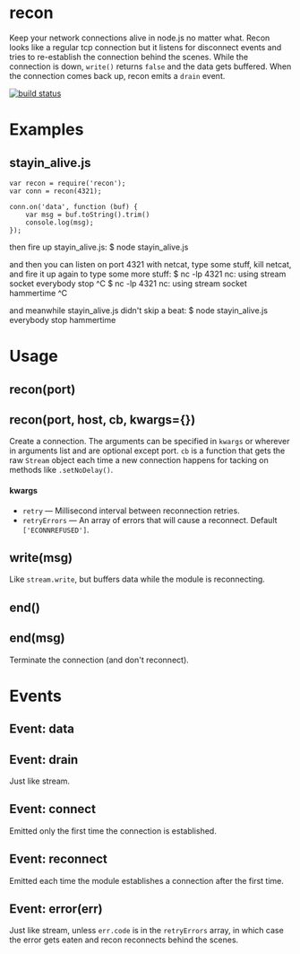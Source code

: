 recon
=====

Keep your network connections alive in node.js no matter what.
Recon looks like a regular tcp connection but it listens for disconnect events
and tries to re-establish the connection behind the scenes. While the connection
is down, `write()` returns `false` and the data gets buffered. When the
connection comes back up, recon emits a `drain` event.

[![build status](https://secure.travis-ci.org/substack/node-recon.png)](http://travis-ci.org/substack/node-recon)

Examples
========

stayin_alive.js
---------------
    var recon = require('recon');
    var conn = recon(4321);
    
    conn.on('data', function (buf) {
        var msg = buf.toString().trim()
        console.log(msg);
    });

then fire up stayin_alive.js:
    $ node stayin_alive.js

and then you can listen on port 4321 with netcat, type some stuff, kill netcat,
and fire it up again to type some more stuff:
    $ nc -lp 4321
    nc: using stream socket
    everybody stop
    ^C
    $ nc -lp 4321
    nc: using stream socket
    hammertime
    ^C

and meanwhile stayin_alive.js didn't skip a beat:
    $ node stayin_alive.js 
    everybody stop
    hammertime

Usage
=====

recon(port)
-----------
recon(port, host, cb, kwargs={})
--------------------------------

Create a connection. The arguments can be specified in `kwargs` or wherever in
arguments list and are optional except port. `cb` is a function that gets the
raw `Stream` object each time a new connection happens for tacking on methods
like `.setNoDelay()`.

#### kwargs

* `retry` &mdash; Millisecond interval between reconnection retries.
* `retryErrors` &mdash; An array of errors that will cause a reconnect. Default `['ECONNREFUSED']`.

write(msg)
----------

Like `stream.write`, but buffers data while the module is reconnecting.

end()
-----
end(msg)
--------

Terminate the connection (and don't reconnect).

Events
======

Event: data
-----------
Event: drain
------------

Just like stream.

Event: connect
--------------

Emitted only the first time the connection is established.

Event: reconnect
----------------

Emitted each time the module establishes a connection after the first time.

Event: error(err)
-----------------

Just like stream, unless `err.code` is in the `retryErrors` array, in which case the
error gets eaten and recon reconnects behind the scenes.
